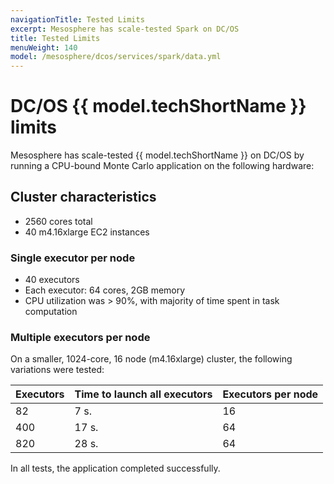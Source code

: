 ```yaml
---
navigationTitle: Tested Limits
excerpt: Mesosphere has scale-tested Spark on DC/OS
title: Tested Limits
menuWeight: 140
model: /mesosphere/dcos/services/spark/data.yml
---
```


# DC/OS {{ model.techShortName }} limits
Mesosphere has scale-tested {{ model.techShortName }} on DC/OS by running a CPU-bound Monte Carlo application on the following hardware:

## Cluster characteristics
- 2560 cores total
- 40 m4.16xlarge EC2 instances

### Single executor per node
- 40 executors
- Each executor: 64 cores, 2GB memory
- CPU utilization was > 90%, with majority of time spent in task computation

### Multiple executors per node
On a smaller, 1024-core, 16 node (m4.16xlarge) cluster, the following variations were tested:

 Executors | Time to launch all executors | Executors per node
 --------- | --------------------------- | -----------------
 82 | 7 s. | 16
 400 | 17 s. | 64
 820 | 28 s. | 64

In all tests, the application completed successfully.
